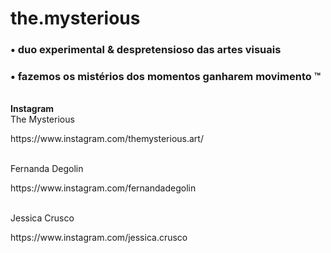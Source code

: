 # the.mysterious

<h3>• duo experimental & despretensioso das artes visuais</h4>
<h3>• fazemos os mistérios dos momentos ganharem movimento ™</h4>
<br>
<b>Instagram</b><br>
The Mysterious
<p>https://www.instagram.com/themysterious.art/</p><br>
Fernanda Degolin
<p>https://www.instagram.com/fernandadegolin</p><br>
Jessica Crusco
<p>https://www.instagram.com/jessica.crusco</p>


